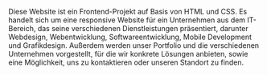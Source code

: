 Diese Website ist ein Frontend-Projekt auf Basis von HTML und CSS. Es handelt sich um eine responsive Website für ein Unternehmen aus dem IT-Bereich, das seine verschiedenen Dienstleistungen präsentiert, darunter Webdesign, Webentwicklung, Softwareentwicklung,
Mobile Development und Grafikdesign. Außerdem werden unser Portfolio und die verschiedenen Unternehmen vorgestellt, für die wir konkrete Lösungen anbieten, sowie eine Möglichkeit, uns zu kontaktieren oder unseren Standort zu finden.


